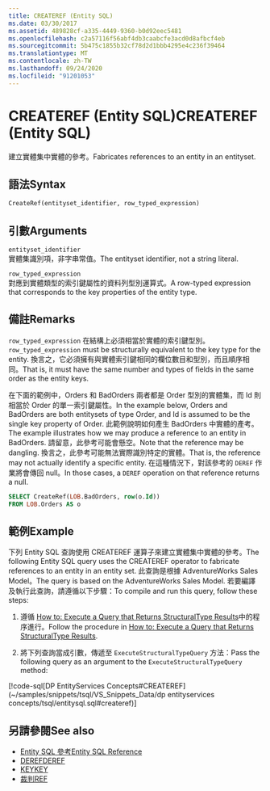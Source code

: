 ```yaml
---
title: CREATEREF (Entity SQL)
ms.date: 03/30/2017
ms.assetid: 489828cf-a335-4449-9360-b0d92eec5481
ms.openlocfilehash: c2a57116f56abf4db3caabcfe3acd0d8afbcf4eb
ms.sourcegitcommit: 5b475c1855b32cf78d2d1bbb4295e4c236f39464
ms.translationtype: MT
ms.contentlocale: zh-TW
ms.lasthandoff: 09/24/2020
ms.locfileid: "91201053"
---
```

# <a name="createref-entity-sql"></a><span data-ttu-id="b6a48-102">CREATEREF (Entity SQL)</span><span class="sxs-lookup"><span data-stu-id="b6a48-102">CREATEREF (Entity SQL)</span></span>

<span data-ttu-id="b6a48-103">建立實體集中實體的參考。</span><span class="sxs-lookup"><span data-stu-id="b6a48-103">Fabricates references to an entity in an entityset.</span></span>  
  
## <a name="syntax"></a><span data-ttu-id="b6a48-104">語法</span><span class="sxs-lookup"><span data-stu-id="b6a48-104">Syntax</span></span>  
  
```sql  
CreateRef(entityset_identifier, row_typed_expression)  
```  
  
## <a name="arguments"></a><span data-ttu-id="b6a48-105">引數</span><span class="sxs-lookup"><span data-stu-id="b6a48-105">Arguments</span></span>  

 `entityset_identifier`  
 <span data-ttu-id="b6a48-106">實體集識別項，非字串常值。</span><span class="sxs-lookup"><span data-stu-id="b6a48-106">The entityset identifier, not a string literal.</span></span>  
  
 `row_typed_expression`  
 <span data-ttu-id="b6a48-107">對應到實體類型的索引鍵屬性的資料列型別運算式。</span><span class="sxs-lookup"><span data-stu-id="b6a48-107">A row-typed expression that corresponds to the key properties of the entity type.</span></span>  
  
## <a name="remarks"></a><span data-ttu-id="b6a48-108">備註</span><span class="sxs-lookup"><span data-stu-id="b6a48-108">Remarks</span></span>  

 <span data-ttu-id="b6a48-109">`row_typed_expression` 在結構上必須相當於實體的索引鍵型別。</span><span class="sxs-lookup"><span data-stu-id="b6a48-109">`row_typed_expression` must be structurally equivalent to the key type for the entity.</span></span> <span data-ttu-id="b6a48-110">換言之，它必須擁有與實體索引鍵相同的欄位數目和型別，而且順序相同。</span><span class="sxs-lookup"><span data-stu-id="b6a48-110">That is, it must have the same number and types of fields in the same order as the entity keys.</span></span>  
  
 <span data-ttu-id="b6a48-111">在下面的範例中，Orders 和 BadOrders 兩者都是 Order 型別的實體集，而 Id 則相當於 Order 的單一索引鍵屬性。</span><span class="sxs-lookup"><span data-stu-id="b6a48-111">In the example below, Orders and BadOrders are both entitysets of type Order, and Id is assumed to be the single key property of Order.</span></span> <span data-ttu-id="b6a48-112">此範例說明如何產生 BadOrders 中實體的產考。</span><span class="sxs-lookup"><span data-stu-id="b6a48-112">The example illustrates how we may produce a reference to an entity in BadOrders.</span></span> <span data-ttu-id="b6a48-113">請留意，此參考可能會懸空。</span><span class="sxs-lookup"><span data-stu-id="b6a48-113">Note that the reference may be dangling.</span></span>  <span data-ttu-id="b6a48-114">換言之，此參考可能無法實際識別特定的實體。</span><span class="sxs-lookup"><span data-stu-id="b6a48-114">That is, the reference may not actually identify a specific entity.</span></span> <span data-ttu-id="b6a48-115">在這種情況下，對該參考的 `DEREF` 作業將會傳回 null。</span><span class="sxs-lookup"><span data-stu-id="b6a48-115">In those cases, a `DEREF` operation on that reference returns a null.</span></span>  
  
```sql  
SELECT CreateRef(LOB.BadOrders, row(o.Id))
FROM LOB.Orders AS o
```  
  
## <a name="example"></a><span data-ttu-id="b6a48-116">範例</span><span class="sxs-lookup"><span data-stu-id="b6a48-116">Example</span></span>  

 <span data-ttu-id="b6a48-117">下列 Entity SQL 查詢使用 CREATEREF 運算子來建立實體集中實體的參考。</span><span class="sxs-lookup"><span data-stu-id="b6a48-117">The following Entity SQL query uses the CREATEREF operator to fabricate references to an entity in an entity set.</span></span> <span data-ttu-id="b6a48-118">此查詢是根據 AdventureWorks Sales Model。</span><span class="sxs-lookup"><span data-stu-id="b6a48-118">The query is based on the AdventureWorks Sales Model.</span></span> <span data-ttu-id="b6a48-119">若要編譯及執行此查詢，請遵循以下步驟：</span><span class="sxs-lookup"><span data-stu-id="b6a48-119">To compile and run this query, follow these steps:</span></span>  
  
1. <span data-ttu-id="b6a48-120">遵循 [How to: Execute a Query that Returns StructuralType Results](../how-to-execute-a-query-that-returns-structuraltype-results.md)中的程序進行。</span><span class="sxs-lookup"><span data-stu-id="b6a48-120">Follow the procedure in [How to: Execute a Query that Returns StructuralType Results](../how-to-execute-a-query-that-returns-structuraltype-results.md).</span></span>  
  
2. <span data-ttu-id="b6a48-121">將下列查詢當成引數，傳遞至 `ExecuteStructuralTypeQuery` 方法：</span><span class="sxs-lookup"><span data-stu-id="b6a48-121">Pass the following query as an argument to the `ExecuteStructuralTypeQuery` method:</span></span>  
  
 [!code-sql[DP EntityServices Concepts#CREATEREF](~/samples/snippets/tsql/VS_Snippets_Data/dp entityservices concepts/tsql/entitysql.sql#createref)]  
  
## <a name="see-also"></a><span data-ttu-id="b6a48-122">另請參閱</span><span class="sxs-lookup"><span data-stu-id="b6a48-122">See also</span></span>

- [<span data-ttu-id="b6a48-123">Entity SQL 參考</span><span class="sxs-lookup"><span data-stu-id="b6a48-123">Entity SQL Reference</span></span>](entity-sql-reference.md)
- [<span data-ttu-id="b6a48-124">DEREF</span><span class="sxs-lookup"><span data-stu-id="b6a48-124">DEREF</span></span>](deref-entity-sql.md)
- [<span data-ttu-id="b6a48-125">KEY</span><span class="sxs-lookup"><span data-stu-id="b6a48-125">KEY</span></span>](key-entity-sql.md)
- [<span data-ttu-id="b6a48-126">裁判</span><span class="sxs-lookup"><span data-stu-id="b6a48-126">REF</span></span>](ref-entity-sql.md)
